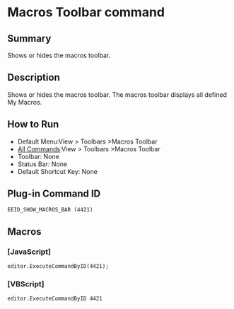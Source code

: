 # Macros Toolbar command

## Summary

Shows or hides the macros toolbar.

## Description

Shows or hides the macros toolbar. The macros toolbar displays all defined My Macros.

## How to Run

- Default Menu:View >
Toolbars \>Macros Toolbar
- [All Commands](../tools/all_commands):View >
Toolbars \>Macros Toolbar
- Toolbar: None
- Status Bar: None
- Default Shortcut Key: None

## Plug-in Command ID

```
EEID_SHOW_MACROS_BAR (4421)```

## Macros

### \[JavaScript\]

```
editor.ExecuteCommandByID(4421);
```

### \[VBScript\]

```
editor.ExecuteCommandByID 4421
```
